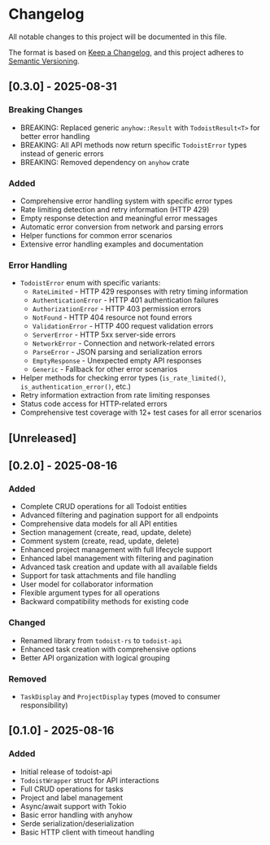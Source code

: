 # Changelog

All notable changes to this project will be documented in this file.

The format is based on [Keep a Changelog](https://keepachangelog.com/en/1.0.0/),
and this project adheres to [Semantic Versioning](https://semver.org/spec/v2.0.0.html).

## [0.3.0] - 2025-08-31

### Breaking Changes
- BREAKING: Replaced generic `anyhow::Result` with `TodoistResult<T>` for better error handling
- BREAKING: All API methods now return specific `TodoistError` types instead of generic errors
- BREAKING: Removed dependency on `anyhow` crate

### Added
- Comprehensive error handling system with specific error types
- Rate limiting detection and retry information (HTTP 429)
- Empty response detection and meaningful error messages
- Automatic error conversion from network and parsing errors
- Helper functions for common error scenarios
- Extensive error handling examples and documentation

### Error Handling
- `TodoistError` enum with specific variants:
  - `RateLimited` - HTTP 429 responses with retry timing information
  - `AuthenticationError` - HTTP 401 authentication failures
  - `AuthorizationError` - HTTP 403 permission errors
  - `NotFound` - HTTP 404 resource not found errors
  - `ValidationError` - HTTP 400 request validation errors
  - `ServerError` - HTTP 5xx server-side errors
  - `NetworkError` - Connection and network-related errors
  - `ParseError` - JSON parsing and serialization errors
  - `EmptyResponse` - Unexpected empty API responses
  - `Generic` - Fallback for other error scenarios
- Helper methods for checking error types (`is_rate_limited()`, `is_authentication_error()`, etc.)
- Retry information extraction from rate limiting responses
- Status code access for HTTP-related errors
- Comprehensive test coverage with 12+ test cases for all error scenarios

## [Unreleased]

## [0.2.0] - 2025-08-16

### Added
- Complete CRUD operations for all Todoist entities
- Advanced filtering and pagination support for all endpoints
- Comprehensive data models for all API entities
- Section management (create, read, update, delete)
- Comment system (create, read, update, delete)
- Enhanced project management with full lifecycle support
- Enhanced label management with filtering and pagination
- Advanced task creation and update with all available fields
- Support for task attachments and file handling
- User model for collaborator information
- Flexible argument types for all operations
- Backward compatibility methods for existing code

### Changed
- Renamed library from `todoist-rs` to `todoist-api`
- Enhanced task creation with comprehensive options
- Better API organization with logical grouping

### Removed
- `TaskDisplay` and `ProjectDisplay` types (moved to consumer responsibility)

## [0.1.0] - 2025-08-16

### Added
- Initial release of todoist-api
- `TodoistWrapper` struct for API interactions
- Full CRUD operations for tasks
- Project and label management
- Async/await support with Tokio
- Basic error handling with anyhow
- Serde serialization/deserialization
- Basic HTTP client with timeout handling

